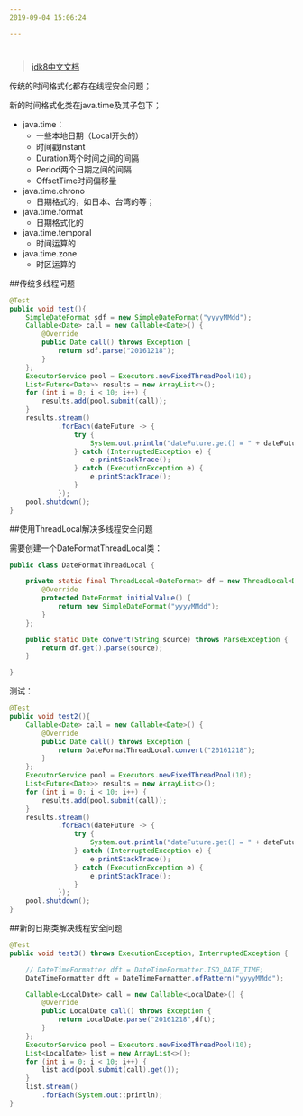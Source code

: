 ```yaml
---
2019-09-04 15:06:24

---
```


#

> [jdk8中文文档](http://www.matools.com/api/java8)

传统的时间格式化都存在线程安全问题；

新的时间格式化类在java.time及其子包下；

- java.time：
  - 一些本地日期（Local开头的）
  - 时间戳Instant
  - Duration两个时间之间的间隔
  - Period两个日期之间的间隔
  - OffsetTime时间偏移量
- java.time.chrono
  - 日期格式的，如日本、台湾的等；
- java.time.format
  - 日期格式化的
- java.time.temporal
  - 时间运算的
- java.time.zone
  - 时区运算的

##传统多线程问题

```java
@Test
public void test(){
    SimpleDateFormat sdf = new SimpleDateFormat("yyyyMMdd");
    Callable<Date> call = new Callable<Date>() {
        @Override
        public Date call() throws Exception {
            return sdf.parse("20161218");
        }
    };
    ExecutorService pool = Executors.newFixedThreadPool(10);
    List<Future<Date>> results = new ArrayList<>();
    for (int i = 0; i < 10; i++) {
        results.add(pool.submit(call));
    }
    results.stream()
            .forEach(dateFuture -> {
                try {
                    System.out.println("dateFuture.get() = " + dateFuture.get());
                } catch (InterruptedException e) {
                    e.printStackTrace();
                } catch (ExecutionException e) {
                    e.printStackTrace();
                }
            });
    pool.shutdown();
}
```

##使用ThreadLocal解决多线程安全问题

需要创建一个DateFormatThreadLocal类：

```java
public class DateFormatThreadLocal {

    private static final ThreadLocal<DateFormat> df = new ThreadLocal<DateFormat>(){
        @Override
        protected DateFormat initialValue() {
            return new SimpleDateFormat("yyyyMMdd");
        }
    };

    public static Date convert(String source) throws ParseException {
        return df.get().parse(source);
    }

}
```

测试：

```java
@Test
public void test2(){
    Callable<Date> call = new Callable<Date>() {
        @Override
        public Date call() throws Exception {
            return DateFormatThreadLocal.convert("20161218");
        }
    };
    ExecutorService pool = Executors.newFixedThreadPool(10);
    List<Future<Date>> results = new ArrayList<>();
    for (int i = 0; i < 10; i++) {
        results.add(pool.submit(call));
    }
    results.stream()
            .forEach(dateFuture -> {
                try {
                    System.out.println("dateFuture.get() = " + dateFuture.get());
                } catch (InterruptedException e) {
                    e.printStackTrace();
                } catch (ExecutionException e) {
                    e.printStackTrace();
                }
            });
    pool.shutdown();
}
```

##新的日期类解决线程安全问题

```java
@Test
public void test3() throws ExecutionException, InterruptedException {

    // DateTimeFormatter dft = DateTimeFormatter.ISO_DATE_TIME;
    DateTimeFormatter dft = DateTimeFormatter.ofPattern("yyyyMMdd");

    Callable<LocalDate> call = new Callable<LocalDate>() {
        @Override
        public LocalDate call() throws Exception {
            return LocalDate.parse("20161218",dft);
        }
    };
    ExecutorService pool = Executors.newFixedThreadPool(10);
    List<LocalDate> list = new ArrayList<>();
    for (int i = 0; i < 10; i++) {
        list.add(pool.submit(call).get());
    }
    list.stream()
        .forEach(System.out::println);
}
```